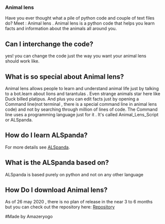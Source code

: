 ### Animal lens
Have you ever thought what a pile of python code and couple of text files do? Meet : Animal lens . Animal lens is a python code that helps you learn facts and information about the animals all around you. 
## Can I interchange the code?
yes! you can change the code just the way you want your animal lens should work like.
## What is so special about Animal lens?
Animal lens allows people to learn and understand animal life just by talking to a bot.learn about lions and tarantulas . Even strange animals star here like Duck billed platipus. And plus you can edit facts just by opening a Command line(not terminal , there is a special command line in animal lens code) and not by searching through million of lines of code.
The Command line uses a programming language just for it . It's called Animal_Lens_Script or ALSpanda. 

## How do I learn ALSpanda?

For more details see [ALSpanda](https://github.com/Amazeryogo/Animal_lens/blob/master/CommandlineDisc).

## What is the ALSpanda based on?
ALSpanda is based purely on python and not on any other language

## How Do I download Animal lens?
As of 26 may 2020 , there is no plan of release in the near 3 to 6 months but you can check out the repository here:
[Repository](https://github.com/Amazeryogo/Animal_lens/tree/master)


#Made by Amazeryogo
